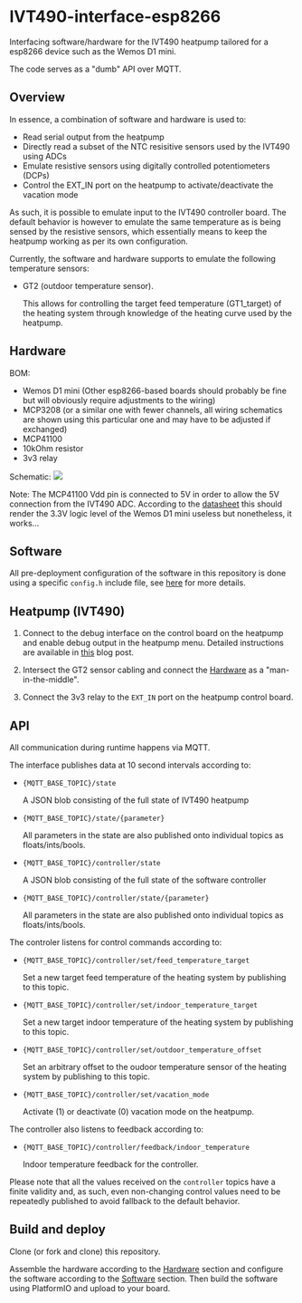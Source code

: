 # IVT490-interface-esp8266
Interfacing software/hardware for the IVT490 heatpump tailored for a esp8266 device such as the Wemos D1 mini.

The code serves as a "dumb" API over MQTT.

## Overview
In essence, a combination of software and hardware is used to:

* Read serial output from the heatpump
* Directly read a subset of the NTC resisitive sensors used by the IVT490 using ADCs
* Emulate resistive sensors using digitally controlled potentiometers (DCPs)
* Control the EXT_IN port on the heatpump to activate/deactivate the vacation mode

As such, it is possible to emulate input to the IVT490 controller board. The default behavior is however to emulate the same temperature as is being sensed by the resistive sensors, which essentially means to keep the heatpump working as per its own configuration.

Currently, the software and hardware supports to emulate the following temperature sensors:

* GT2 (outdoor temperature sensor).

  This allows for controlling the target feed temperature (GT1_target) of the heating system through knowledge of the heating curve used by the heatpump.


## Hardware

BOM:

- Wemos D1 mini (Other esp8266-based boards should probably be fine but will obviously require adjustments to the wiring)
- MCP3208 (or a similar one with fewer channels, all wiring schematics are shown using this particular one and may have to be adjusted if exchanged)
- MCP41100
- 10kOhm resistor
- 3v3 relay

Schematic:
![](circuit.svg)

Note: The MCP41100 Vdd pin is connected to 5V in order to allow the 5V connection from the IVT490 ADC. According to the [datasheet](https://ww1.microchip.com/downloads/aemDocuments/documents/OTH/ProductDocuments/DataSheets/11195c.pdf) this should render the 3.3V logic level of the Wemos D1 mini useless but nonetheless, it works...

## Software

All pre-deployment configuration of the software in this repository is done using a specific `config.h` include file, see [here](include/README.md) for more details.

## Heatpump (IVT490)

1. Connect to the debug interface on the control board on the heatpump and enable debug output in the heatpump menu. Detailed instructions are available in [this](http://www.tsoft.se/wp/2015/03/08/overvakning-av-min-ivt-490-varmepump-med-raspberry-pi/) blog post.


2. Intersect the GT2 sensor cabling and connect the [Hardware](#hardware) as a "man-in-the-middle".

3. Connect the 3v3 relay to the `EXT_IN` port on the heatpump control board.

## API

All communication during runtime happens via MQTT.

The interface publishes data at 10 second intervals according to:

* `{MQTT_BASE_TOPIC}/state`

  A JSON blob consisting of the full state of IVT490 heatpump

* `{MQTT_BASE_TOPIC}/state/{parameter}`

  All parameters in the state are also published onto individual topics as floats/ints/bools.

* `{MQTT_BASE_TOPIC}/controller/state`

  A JSON blob consisting of the full state of the software controller

* `{MQTT_BASE_TOPIC}/controller/state/{parameter}`

  All parameters in the state are also published onto individual topics as floats/ints/bools.

The controler listens for control commands according to:

* `{MQTT_BASE_TOPIC}/controller/set/feed_temperature_target`

  Set a new target feed temperature of the heating system by publishing to this topic. 

* `{MQTT_BASE_TOPIC}/controller/set/indoor_temperature_target`

  Set a new target indoor temperature of the heating system by publishing to this topic. 

* `{MQTT_BASE_TOPIC}/controller/set/outdoor_temperature_offset`

  Set an arbitrary offset to the oudoor temperature sensor of the heating system by publishing to this topic. 

* `{MQTT_BASE_TOPIC}/controller/set/vacation_mode`

  Activate (1) or deactivate (0) vacation mode on the heatpump.

The controller also listens to feedback according to:

* `{MQTT_BASE_TOPIC}/controller/feedback/indoor_temperature`

  Indoor temperature feedback for the controller.

Please note that all the values received on the `controller` topics have a finite validity and, as such, even non-changing control values need to be repeatedly published to avoid fallback to the default behavior.

## Build and deploy

Clone (or fork and clone) this repository.

Assemble the hardware according to the [Hardware](#hardware) section and configure the software according to the [Software](#software) section. Then build the software using PlatformIO and upload to your board.

